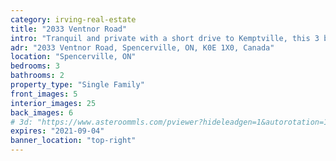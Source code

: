 ```yaml
---
category: irving-real-estate
title: "2033 Ventnor Road"
intro: "Tranquil and private with a short drive to Kemptville, this 3 bed 1 bath property is set on 16 treed acres."
adr: "2033 Ventnor Road, Spencerville, ON, K0E 1X0, Canada"
location: "Spencerville, ON"
bedrooms: 3
bathrooms: 2
property_type: "Single Family"
front_images: 5
interior_images: 25
back_images: 6
# 3d: "https://www.asteroommls.com/pviewer?hideleadgen=1&autorotation=1&defaultviewdollhouse=0&showdollhousehotspot=1&stopbgaudio=1&autonav=0&token=6NzYCM41u0OB_Hy7rB44KA"
expires: "2021-09-04"
banner_location: "top-right"
---
```

